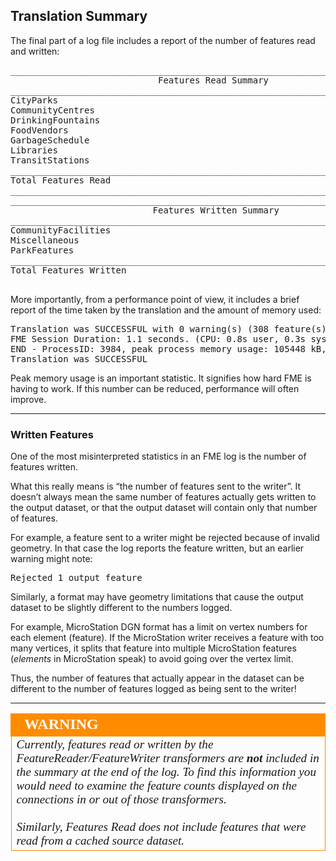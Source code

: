## Translation Summary ##

The final part of a log file includes a report of the number of features read and written:

<pre>
______________________________________________________________________________
                            Features Read Summary
______________________________________________________________________________
CityParks                                                                   69
CommunityCentres                                                            10
DrinkingFountains                                                          113
FoodVendors                                                                 91
GarbageSchedule                                                              6
Libraries                                                                    8
TransitStations                                                             11
______________________________________________________________________________
Total Features Read                                                        308
______________________________________________________________________________
______________________________________________________________________________
                           Features Written Summary
______________________________________________________________________________
CommunityFacilities                                                         18
Miscellaneous                                                              108
ParkFeatures                                                               182
______________________________________________________________________________
Total Features Written                                                     308
______________________________________________________________________________
</pre>

More importantly, from a performance point of view, it includes a brief report of the time taken by the translation and the amount of memory used:

<pre>
Translation was SUCCESSFUL with 0 warning(s) (308 feature(s) output)
FME Session Duration: 1.1 seconds. (CPU: 0.8s user, 0.3s system)
END - ProcessID: 3984, peak process memory usage: 105448 kB, current process memory usage: 93964 kB
Translation was SUCCESSFUL
</pre>

Peak memory usage is an important statistic. It signifies how hard FME is having to work. If this number can be reduced, performance will often improve.

---

### Written Features ###

One of the most misinterpreted statistics in an FME log is the number of features written.

What this really means is “the number of features sent to the writer”. It doesn’t always mean the same number of features actually gets written to the output dataset, or that the output dataset will contain only that number of features.

For example, a feature sent to a writer might be rejected because of invalid geometry. In that case the log reports the feature written, but an earlier warning might note:

<pre>
Rejected 1 output feature
</pre>

Similarly, a format may have geometry limitations that cause the output dataset to be slightly different to the numbers logged.

For example, MicroStation DGN format has a limit on vertex numbers for each element (feature). If the MicroStation writer receives a feature with too many vertices, it splits that feature into multiple MicroStation features (*elements* in MicroStation speak) to avoid going over the vertex limit.

Thus, the number of features that actually appear in the dataset can be different to the number of features logged as being sent to the writer!

---

<!--Warning Section--> 

<table style="border-spacing: 0px">
<tr>
<td style="vertical-align:middle;background-color:darkorange;border: 2px solid darkorange">
<i class="fa fa-exclamation-triangle fa-lg fa-pull-left fa-fw" style="color:white;padding-right: 12px;vertical-align:text-top"></i>
<span style="color:white;font-size:x-large;font-weight: bold;font-family:serif">WARNING</span>
</td>
</tr>

<tr>
<td style="border: 1px solid darkorange">
<span style="font-family:serif; font-style:italic; font-size:larger">
Currently, features read or written by the FeatureReader/FeatureWriter transformers are <strong>not</strong> included in the summary at the end of the log. To find this information you would need to examine the feature counts displayed on the connections in or out of those transformers.
<br><br>Similarly, Features Read does not include features that were read from a cached source dataset. 
</span>
</td>
</tr>
</table>
